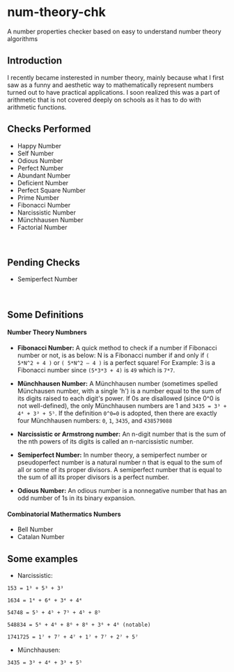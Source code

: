 # num-theory-chk
A number properties checker based on easy to understand number theory algorithms

## Introduction

I recently became insterested in number theory, mainly because what I first saw as a funny and aesthetic way to mathematically represent numbers turned out to have practical applications. I soon realized this was a part of arithmetic that is not covered deeply on schools as it has to do with arithmetic functions.

## Checks Performed

- Happy Number
- Self Number
- Odious Number
- Perfect Number
- Abundant Number
- Deficient Number
- Perfect Square Number
- Prime Number
- Fibonacci Number
- Narcissistic Number
- Münchhausen Number
- Factorial Number
<br>

## Pending Checks

- Semiperfect Number
<br>

## Some Definitions

#### Number Theory Numbners

- **Fibonacci Number:** A quick method to check if a number if Fibonacci number or not, is as below: N is a Fibonacci number if and only if `( 5*N^2 + 4 )` or `( 5*N^2 – 4 )` is a perfect square! For Example: 3 is a Fibonacci number since `(5*3*3 + 4)` is `49` which is `7*7`.

- **Münchhausen Number:** A Münchhausen number (sometimes spelled Münchausen number, with a single 'h') is a number equal to the sum of its digits raised to each digit's power. If 0s are disallowed (since 0^0 is not well-defined), the only Münchhausen numbers are 1 and `3435 = 3³ + 4⁴ + 3³ + 5⁵`. If the definition `0^0=0` is adopted, then there are exactly four Münchhausen numbers: `0`, `1`, `3435`, and `438579088`

- **Narcissistic or Armstrong number:** An n-digit number that is the sum of the  nth powers of its digits is called an n-narcissistic number.

- **Semiperfect Number:** In number theory, a semiperfect number or pseudoperfect number is a natural number n that is equal to the sum of all or some of its proper divisors. A semiperfect number that is equal to the sum of all its proper divisors is a perfect number.

- **Odious Number:** An odious number is a nonnegative number that has an odd number of 1s in its binary expansion.


#### Combinatorial Mathermatics Numbers

- Bell Number
- Catalan Number

## Some examples

- Narcissistic:
```
153 = 1³ + 5³ + 3³

1634 = 1⁴ + 6⁴ + 3⁴ + 4⁴

54748 = 5⁵ + 4⁵ + 7⁵ + 4⁵ + 8⁵

548834 = 5⁶ + 4⁶ + 8⁶ + 8⁶ + 3⁶ + 4⁶ (notable)

1741725 = 1⁷ + 7⁷ + 4⁷ + 1⁷ + 7⁷ + 2⁷ + 5⁷
```

- Münchhausen:
```
3435 = 3³ + 4⁴ + 3³ + 5⁵
```

